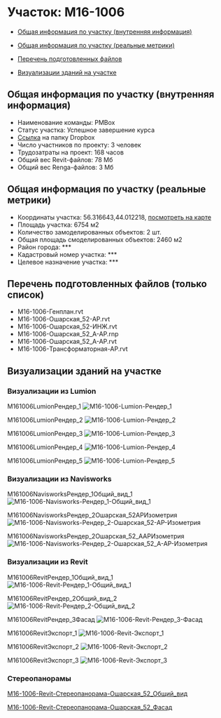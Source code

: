 # Участок: M16-1006

* [Общая информация по участку (внутренняя информация)](#Chapter1)

* [Общая информация по участку (реальные метрики)](#Chapter2)

* [Перечень подготовленных файлов](#Chapter3)

* [Визуализации зданий на участке](#Chapter5)

## <a id="Chapter1"></a> Общая информация по участку (внутренняя информация)
+ Наименование команды: PMBox
+ Статус участка: Успешное завершение курса
+ [Ссылка](https://www.dropbox.com/sh/wvvgv1nw1iqred9/AAAoFd-Q6t2SVBuo6IMPtnQ1a/M16_1006?dl=0) на папку Dropbox
+ Число участников по проекту: 3 человек
+ Трудозатраты на проект: 168 часов
+ Общий вес Revit-файлов: 78 Мб
+ Общий вес Renga-файлов: 3 Мб
## <a id="Chapter2"></a> Общая информация по участку (реальные метрики)
+ Координаты участка: 56.316643,44.012218, [посмотреть на карте](https://yandex.ru/maps/47/nizhny-novgorod/?ll=44.012218%2C56.316643&z=19)
+ Площадь участка: 6754 м2
+ Количество замоделированных объектов: 2 шт.
+ Общая площадь смоделированных объектов: 2460 м2
+ Район города: *** 
+ Кадастровый номер участка: *** 
+ Целевое назначение участка: *** 
## <a id="Chapter3"></a> Перечень подготовленных файлов (только список)
+ M16-1006-Генплан.rvt
+ M16-1006-Ошарская_52-АР.rvt
+ M16-1006-Ошарская_52-ИНЖ.rvt
+ M16-1006-Ошарская_52_А-АР.rnp
+ M16-1006-Ошарская_52_А-АР.rvt
+ M16-1006-Трансформаторная-АР.rvt
## <a id="Chapter5"></a> Визуализации зданий на участке
### Визуализации из Lumion
M161006LumionРендер_1
![M16-1006-Lumion-Рендер_1](/Images/M16_1006/M16-1006-Lumion-Рендер_1_Compressed.jpg)

M161006LumionРендер_2
![M16-1006-Lumion-Рендер_2](/Images/M16_1006/M16-1006-Lumion-Рендер_2_Compressed.jpg)

M161006LumionРендер_3
![M16-1006-Lumion-Рендер_3](/Images/M16_1006/M16-1006-Lumion-Рендер_3_Compressed.jpg)

M161006LumionРендер_4
![M16-1006-Lumion-Рендер_4](/Images/M16_1006/M16-1006-Lumion-Рендер_4_Compressed.jpg)

M161006LumionРендер_5
![M16-1006-Lumion-Рендер_5](/Images/M16_1006/M16-1006-Lumion-Рендер_5_Compressed.jpg)

### Визуализации из Navisworks
M161006NavisworksРендер_1Общий_вид_1
![M16-1006-Navisworks-Рендер_1-Общий_вид_1](/Images/M16_1006/M16-1006-Navisworks-Рендер_1-Общий_вид_1_Compressed.jpg)

M161006NavisworksРендер_2Ошарская_52АРИзометрия
![M16-1006-Navisworks-Рендер_2-Ошарская_52-АР-Изометрия](/Images/M16_1006/M16-1006-Navisworks-Рендер_2-Ошарская_52-АР-Изометрия_Compressed.jpg)

M161006NavisworksРендер_2Ошарская_52_ААРИзометрия
![M16-1006-Navisworks-Рендер_2-Ошарская_52_А-АР-Изометрия](/Images/M16_1006/M16-1006-Navisworks-Рендер_2-Ошарская_52_А-АР-Изометрия_Compressed.jpg)

### Визуализации из Revit
M161006RevitРендер_1Общий_вид_1
![M16-1006-Revit-Рендер_1-Общий_вид_1](/Images/M16_1006/M16-1006-Revit-Рендер_1-Общий_вид_1_Compressed.jpg)

M161006RevitРендер_2Общий_вид_2
![M16-1006-Revit-Рендер_2-Общий_вид_2](/Images/M16_1006/M16-1006-Revit-Рендер_2-Общий_вид_2_Compressed.jpg)

M161006RevitРендер_3Фасад
![M16-1006-Revit-Рендер_3-Фасад](/Images/M16_1006/M16-1006-Revit-Рендер_3-Фасад_Compressed.jpg)

M161006RevitЭкспорт_1
![M16-1006-Revit-Экспорт_1](/Images/M16_1006/M16-1006-Revit-Экспорт_1_Compressed.jpg)

M161006RevitЭкспорт_2
![M16-1006-Revit-Экспорт_2](/Images/M16_1006/M16-1006-Revit-Экспорт_2_Compressed.jpg)

M161006RevitЭкспорт_3
![M16-1006-Revit-Экспорт_3](/Images/M16_1006/M16-1006-Revit-Экспорт_3_Compressed.jpg)

### Стереопанорамы
[M16-1006-Revit-Стереопанорама-Ошарская_52_Общий_вид](https://pano.autodesk.com/pano.html?url=jpgs/8f9ecfe9-8694-4e3b-afcb-0266773fa36c&version=2)

[M16-1006-Revit-Стереопанорама-Ошарская_52_Фасад](https://pano.autodesk.com/pano.html?url=jpgs/0f4346ca-5224-4b5a-9e07-172d0799b2bc&version=2)

